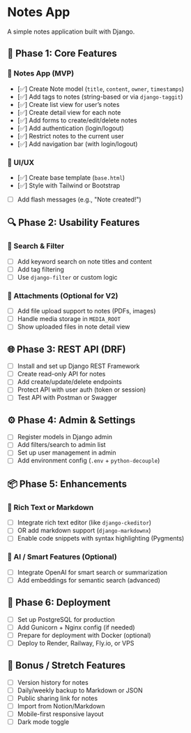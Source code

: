 # Notes App

A simple notes application built with Django.

## 🚀 Phase 1: Core Features

### 📂 Notes App (MVP)

-   [✅] Create Note model (`title`, `content`, `owner`, `timestamps`)
-   [✅] Add tags to notes (string-based or via `django-taggit`)
-   [✅] Create list view for user’s notes
-   [✅] Create detail view for each note
-   [✅] Add forms to create/edit/delete notes
-   [✅] Add authentication (login/logout)
-   [✅] Restrict notes to the current user
-   [✅] Add navigation bar (with login/logout)

### 🎨 UI/UX

-   [✅] Create base template (`base.html`)
-   [✅] Style with Tailwind or Bootstrap
-   [ ] Add flash messages (e.g., "Note created!")

## 🔍 Phase 2: Usability Features

### 🔎 Search & Filter

-   [ ] Add keyword search on note titles and content
-   [ ] Add tag filtering
-   [ ] Use `django-filter` or custom logic

### 📁 Attachments (Optional for V2)

-   [ ] Add file upload support to notes (PDFs, images)
-   [ ] Handle media storage in `MEDIA_ROOT`
-   [ ] Show uploaded files in note detail view

## 🌐 Phase 3: REST API (DRF)

-   [ ] Install and set up Django REST Framework
-   [ ] Create read-only API for notes
-   [ ] Add create/update/delete endpoints
-   [ ] Protect API with user auth (token or session)
-   [ ] Test API with Postman or Swagger

## ⚙️ Phase 4: Admin & Settings

-   [ ] Register models in Django admin
-   [ ] Add filters/search to admin list
-   [ ] Set up user management in admin
-   [ ] Add environment config (`.env` + `python-decouple`)

## 📦 Phase 5: Enhancements

### 📝 Rich Text or Markdown

-   [ ] Integrate rich text editor (like `django-ckeditor`)
-   [ ] OR add markdown support (`django-markdownx`)
-   [ ] Enable code snippets with syntax highlighting (Pygments)

### 🧠 AI / Smart Features (Optional)

-   [ ] Integrate OpenAI for smart search or summarization
-   [ ] Add embeddings for semantic search (advanced)

## 🚀 Phase 6: Deployment

-   [ ] Set up PostgreSQL for production
-   [ ] Add Gunicorn + Nginx config (if needed)
-   [ ] Prepare for deployment with Docker (optional)
-   [ ] Deploy to Render, Railway, Fly.io, or VPS

## 📌 Bonus / Stretch Features

-   [ ] Version history for notes
-   [ ] Daily/weekly backup to Markdown or JSON
-   [ ] Public sharing link for notes
-   [ ] Import from Notion/Markdown
-   [ ] Mobile-first responsive layout
-   [ ] Dark mode toggle
